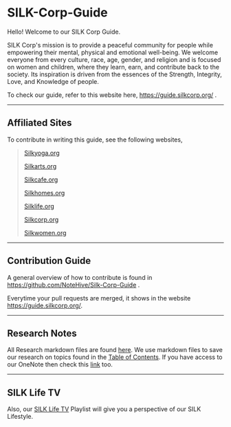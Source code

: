 # SILK-Corp-Guide

Hello! Welcome to our SILK Corp Guide.

SILK Corp's mission is to provide a peaceful community for people while empowering their mental, physical and emotional well-being. We welcome everyone from every culture, race, age, gender, and religion and is focused on women and children, where they learn, earn, and contribute back to the society. Its inspiration is driven from the essences of the Strength, Integrity, Love, and Knowledge of people.

To check our guide, refer to this website here, https://guide.silkcorp.org/ .

<hr>

## **Affiliated Sites**

To contribute in writing this guide, see the following websites,

> [Silkyoga.org](https://silkyoga.org/)
> 
> [Silkarts.org](https://silkarts.org/)
> 
> [Silkcafe.org](https://silkcafe.org/)
> 
> [Silkhomes.org](https://silkhomes.org/)
> 
> [Silklife.org](http://silklife.org/)
> 
> [Silkcorp.org](https://silkcorp.org/)
> 
> [Silkwomen.org](https://silkwomen.org/)

<hr>

## **Contribution Guide**
A general overview of how to contribute is found in https://github.com/NoteHive/Silk-Corp-Guide .

Everytime your pull requests are merged, it shows in the website https://guide.silkcorp.org/.

<hr>

## **Research Notes**

All Research markdown files are found [here](https://github.com/NoteHive/Silk-Corp-Guide/tree/gh-pages/research). We use markdown files to save our research on topics found in the [Table of Contents](https://github.com/NoteHive/Silk-Corp-Guide/blob/gh-pages/research/TableOfContents.md). If you have access to our OneNote then check this [link](https://focushive.sharepoint.com/:o:/r/sites/DreamHive/msnfp_deliveryframework/SILK%20Corp_E5D4921FED4C4052AE6197B5694CCCCF/SILK%20Corp?d=w72eb6336a5854ef0ac4208cc1996fe20&csf=1&web=1&e=NZTG0L) too.

<hr>

## **SILK Life TV**
Also, our [SILK Life TV](https://www.youtube.com/@silklifetv/playlists) Playlist will give you a perspective of our SILK Lifestyle.


